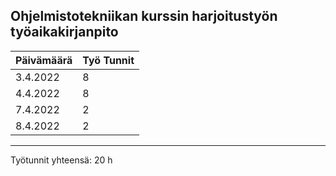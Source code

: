 ## Ohjelmistotekniikan kurssin harjoitustyön työaikakirjanpito  

| Päivämäärä    | Työ Tunnit    |
| ------------- | ------------- |
| 3.4.2022      |   8            |
| 4.4.2022      |   8            |
|7.4.2022       |   2            |
|8.4.2022       |   2


------------------
Työtunnit yhteensä: 20 h